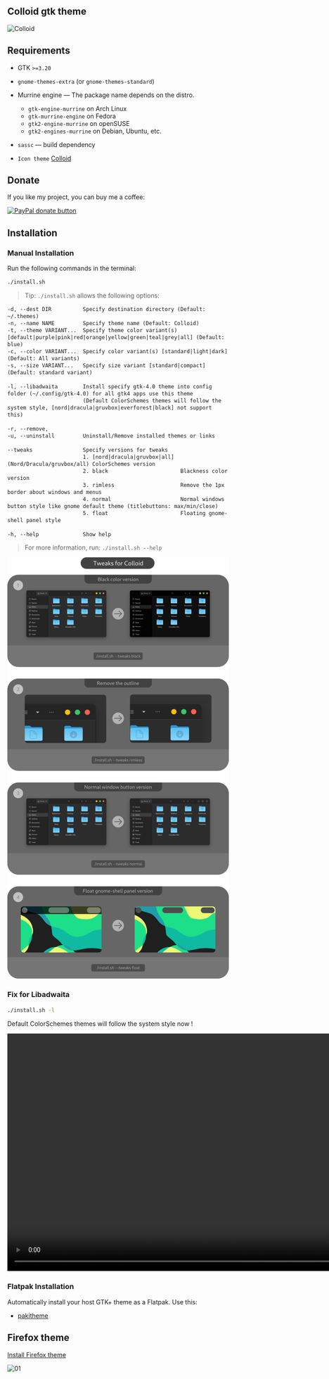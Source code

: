## Colloid gtk theme

![Colloid](colloid.png?raw=true)

## Requirements

- GTK `>=3.20`
- `gnome-themes-extra` (or `gnome-themes-standard`)
- Murrine engine — The package name depends on the distro.
  - `gtk-engine-murrine` on Arch Linux
  - `gtk-murrine-engine` on Fedora
  - `gtk2-engine-murrine` on openSUSE
  - `gtk2-engines-murrine` on Debian, Ubuntu, etc.
- `sassc` — build dependency

- `Icon theme` [Colloid](https://github.com/vinceliuice/Colloid-icon-theme)

## Donate

If you like my project, you can buy me a coffee:

<span class="paypal"><a href="https://www.paypal.me/vinceliuice" title="Donate to this project using Paypal"><img src="https://www.paypalobjects.com/webstatic/mktg/Logo/pp-logo-100px.png" alt="PayPal donate button" /></a></span>

## Installation

### Manual Installation

Run the following commands in the terminal:

```sh
./install.sh
```

> Tip: `./install.sh` allows the following options:

```
-d, --dest DIR          Specify destination directory (Default: ~/.themes)
-n, --name NAME         Specify theme name (Default: Colloid)
-t, --theme VARIANT...  Specify theme color variant(s) [default|purple|pink|red|orange|yellow|green|teal|grey|all] (Default: blue)
-c, --color VARIANT...  Specify color variant(s) [standard|light|dark] (Default: All variants)
-s, --size VARIANT...   Specify size variant [standard|compact] (Default: standard variant)

-l, --libadwaita        Install specify gtk-4.0 theme into config folder (~/.config/gtk-4.0) for all gtk4 apps use this theme
                        (Default ColorSchemes themes will follow the system style, [nord|dracula|gruvbox|everforest|black] not support this)

-r, --remove,
-u, --uninstall         Uninstall/Remove installed themes or links

--tweaks                Specify versions for tweaks
                        1. [nord|dracula|gruvbox|all]  (Nord/Dracula/gruvbox/all) ColorSchemes version
                        2. black                       Blackness color version
                        3. rimless                     Remove the 1px border about windows and menus
                        4. normal                      Normal windows button style like gnome default theme (titlebuttons: max/min/close)
                        5. float                       Floating gnome-shell panel style

-h, --help              Show help
```

> For more information, run: `./install.sh --help`

![tweaks](tweaks.png?raw=true)

### Fix for Libadwaita

```sh
./install.sh -l
```

Default ColorSchemes themes will follow the system style now !

<video width="1080" controls loop>
  <source src="screencast.mp4" type="video/mp4">
</video>

### Flatpak Installation

Automatically install your host GTK+ theme as a Flatpak. Use this:

- [pakitheme](https://github.com/refi64/pakitheme)

## Firefox theme
[Install Firefox theme](src/other/firefox)

![01](src/other/firefox/screenshot.png?raw=true)

